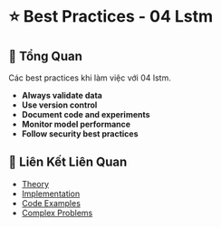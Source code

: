 # ⭐ Best Practices - 04 Lstm

## 🎯 Tổng Quan

Các best practices khi làm việc với 04 lstm.

- **Always validate data**
- **Use version control**
- **Document code and experiments**
- **Monitor model performance**
- **Follow security best practices**

## 🔗 Liên Kết Liên Quan

- [Theory](./THEORY_04_lstm.md)
- [Implementation](./IMPLEMENTATION_04_lstm.md)
- [Code Examples](./CODE_EXAMPLES_04_lstm.md)
- [Complex Problems](./COMPLEX_PROBLEMS.md)

